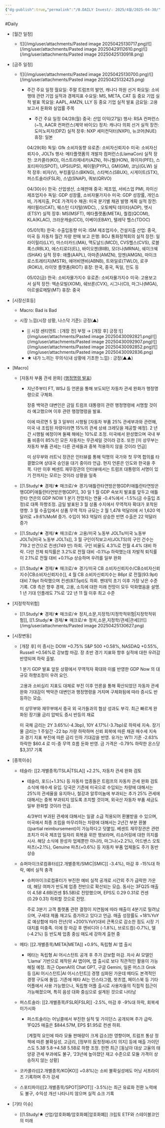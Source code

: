 ```yaml
---
{"dg-publish":true,"permalink":"/0.DAILY Invest/☆ 2025/4월/2025-04-30/","created":"2025-04-29T06:56:34.245+09:00","updated":"2025-06-04T21:15:22.393+09:00"}
---
```


#Daily 


- [월간 일정]
	- ![](/img/user/attachments/Pasted image 20250425130717.png)![](/img/user/attachments/Pasted image 20250429112610.png)![](/img/user/attachments/Pasted image 20250425130918.png)
- [금주 일정]
	- ![](/img/user/attachments/Pasted image 20250425130700.png)![](/img/user/attachments/Pasted image 20250425132425.png)
		* 주간 주요 일정
			월요일: 주말 트럼프의 발언, 캐나다 하원 선거
			화요일: 소비행태 관련 기업 실적과 경제지표
			수요일: MS, META, CAT 등 중요 기업 실적 발표
			목요일: AAPL, AMZN, LLY 등 중요 기업 실적 발표
			금요일: 고용보고서 둔화와 실업률 주목
			
			
			* 주간 주요 일정
			04/28(월)
			중국: 산업 이익(27일)
			행사: RSA 컨퍼런스(~1), AACR 컨퍼런스(제약 바이오)
			정치: 캐나다 의회 선거
			실적 장전: 도미노피자(DPZ)
			실적 장후: NXP 세미컨덕터(NXPI), 뉴코어(NUE)
			휴장: 일본
			
			04/29(화)
			독일: Gfk 소비자동향
			유로존: 소비자신뢰지수
			미국: 소비자신뢰지수, JOLTs
			행사: 메타플랫폼의 개발자 컴퍼런스(LlamaCon)
			실적 장전: 코카콜라(KO), 아스트라제네카(AZN), 허니웰(HON), 화이자(PFE), 스포티파이(SPOT), UPS(UPS), 페이팔(PYPL), GM(GM), 코닝(GLW)
			실적 장후: 비자(V), 부킹홀딩스(BKNG), 스타벅스(SBUX), 시게이트(STX), 퍼스트솔라(FSLR), 스냅(SNAP), 쿼보(QRVO)
			
			04/30(수)
			한국: 산업생산, 소매판매
			중국: 제조업, 서비스업 PMI, 차이신 제조업지수
			독일: GDP 성장률, 소비자물가지수
			미국: GDP 성장률, 개인소비, 가계지출, PCE 가격지수
			채권: 미국 분기별 채권 발행 계획
			실적 장전: 캐터필라(CAT), 웨스턴 디지털(WDC), , 오토메틱 데이타(ADP), 엣시(ETSY)
			실적 장후: MS(MSFT), 메타플랫폼(META), 퀄컴(QCOM), KLA(KLAC), 크라운캐슬(CCI), 이베이(EBAY), 텔레닥 헬스(TDOC)
			
			05/01(목)
			한국: 수출입동향
			미국: ISM 제조업지수, 건설지출
			산업: 중국, 미국 등 자동차 월간 차량 판매 보고
			은행: BOJ 통화정책회의
			실적 장전: 일라이릴리(LLY), 마스터카드(MA), 맥도날드(MCD), CVS헬스(CVS), 로블록스(RBLX), 에스티로더(EL), 바이오젠(BIIB), 모더나(MRNA), 쉐이크쉑(SHAK)
			실적 장후: 애플(AAPL), 아마존(AMZN), 암젠(AMGN), 마이크로스트레티지(MSTR), 에어비앤비(ABNB), 트와일로(TWLO), 로쿠(ROKU), 라이엇 플랫폼(RIOT)
			휴장: 한국, 중국, 독일, 인도 등
			
			05/02(금)
			한국: 소비자물가지수
			유로존: 소비자물가지수
			미국: 고용보고서
			실적 장전: 엑손모빌(XOM), 쉐브론(CVX), 시그나(CI), 마그나(MGA), 아르셀로메탈(MT)
			휴장: 중국
		  



- [시장신호등]
	- Macro:  Bad is Bad
	  
	- 시장 느낌(시장 상황, 나스닥 기준): 긍정(▲)
		  
		- ▒ 시장 센티먼트 : [개장 전] 부정 → [개장 후] 긍정 
		  ![](/img/user/attachments/Pasted image 20250430092821.png)![](/img/user/attachments/Pasted image 20250430092907.png)![](/img/user/attachments/Pasted image 20250430092852.png)![](/img/user/attachments/Pasted image 20250430092836.png)
		- ★ 내가 느끼는 무의식(내 상황에 기초한 느낌) : 긍정(▲▲)





- [Macro]
	- [자동차 부품 관세 완화] ([행정명령 발표](자동차.md#^2cc143))
		- 지난주부터 FT, WSJ 등 언론을 통해 보도되던 자동차 관세 완화가 행정명령으로 구체화. 
		  
		  장중 백악관 대변인은 금일 트럼프 대통령이 관련 행정명령에 서명할 것이라 예고했으며 이후 관련 행정명령을 발표. 
		  
		  이에 따르면 5 월 3 일부터 시행될 [자동차 부품 25% 관세부과와 관련해, 미국 내 조립된 차량이라면 15%의 관세 상쇄 크레딧을 제공할 예정]. 2 년간 시행될 예정이며 둘째 해에는 10%로 조정. 미국에서 완성했으며 국내 부품 비중이 85%인 모든 자동차는 무관세일 것이라 강조. 또한 [미 상무부는 자동차 부품 관세는 다른 관세들과 중복 적용하지 않을 것이라 언급]
		  
		  미 상무부와 러트닉 장관은 인터뷰를 통해 익명의 국가와 첫 무역 합의를 타결했으며 상대국 승인을 대기 중이라 언급. 현지 언론은 인도와 한국을 주목. 다만 이후 베센트 재무장관의 인터뷰에서는 트럼프 대통령의 서명이 있기 전까지는 모르는 것이라 상황을 일축
		  
	- [[1.Study/★ 경제/★ 매크로/☆ 경기/애틀란타연방은행GDP/애틀란타연방은행GDP\|애틀란타연방은행GDP]], 30 일 1 월 GDP 속보치 발표를 앞두고 애틀란타 연은의 GDP NOW 1 분기 전망치는 연율 -0.4%에서 -1.5%(금 수출입 조정)로 대폭 하향조정. 금일 발표된 3 월 상품 수지에서 무역적자 확대가 포착된 영향. 3 월 수출입에서 상품 무역 적자 규모는 2 월 1,478 억달러에 서 1,620 억달러로 +9.6%MoM 증가. 수입이 163 억달러 상승한 반면 수출은 22 억달러 증가
	  
	- [[1.Study/★ 경제/★ 매크로/☆ 고용/미국 노동부 JOLTs/미국 노동부 JOLTs\|미국 노동부 JOLTs]], 3 월 구인이직보고서(JOLTS)의 구인 건수는 719.2 만건으로 컨센(749 만) 하회. 구인 비율도 4.3%로 전월 4.4% 대비 하락. 다만 전체 퇴직률은 3.2%로 전월 대비 -0.1%p 하락했는데 자발적 퇴직률이 2.1%로 전월 대비 +0.1%p 상승하며 우려를 일부 완화
	  
	- [[1.Study/★ 경제/★ 매크로/☆ 경기/미국 CB 소비자신뢰지수/CB소비자신뢰지수\|CB소비자신뢰지수]], 4 월 CB 소비자신뢰지수는 86pt 로 전월(93.9pt) 대비 7.9pt 하락했으며 컨센(87.5pt)도 하회. 팬데믹 초기 이후 가장 낮은 수준 기록. CB 측은 향후 경제, 고용, 소득에 대한 미래 전망이 모두 악화했음을 설명. 1 년 기대 인플레도 7%로 ‘22 년 11 월 이후 최고 수준






- [지정학적위험]
	- [[1.Study/★ 경제/★ 매크로/☆ 정치,소문,지정학/지정학적위험\|지정학적위험]], [[1.Study/★ 경제/★ 매크로/☆ 정치,소문,지정학/관세\|관세]]!![](/img/user/attachments/Pasted image 20250425130627.png)




- [시장변동]

	- [개장 후]  미 증시는 DOW +0.75% S&P 500 +0.58%, NASDAQ +0.55%, Russell +0.56%로 강보합 마감. 장 초반 경기 지표와 향후 실적에 대한 우려감 반영되며 하락 출발. 
	  
	  1 분기 GDP 발표 앞둔 상황에서 무역적자 확대와 이를 반영한 GDP Now 의 대규모 하향조정이 우려 요인. 
	  
	  고용과 소비심리 지표도 대체로 부진 이후 언론을 통해 확산되었던 자동차 관세 완화 기대감이 백악관 대변인과 행정명령을 거치며 구체화됨에 따라 증시도 반등하는 모습.
	  
	  미 상무부와 재무부에서 중국 외 국가들과의 협상 성과도 부각. 최근 빠르게 완화된 장기물 금리 압박도 증시 반등의 재료
	  
	  미 국채 금리는 2Y 3.65%(-4.3bp), 10Y 4.17%(-3.7bp)로 하락세 지속. 장기물 금리는 1 주일간 -22 bp 가량 하락하며 신뢰 회복에 따른 채권 매수세 지속과 경기 지표 부진에 따른 금리 인하 기대감을 반영. 유가는 WTI 기준 -2.63% 하락한 $60.4 로 미-중 무역 흐름 둔화 반영. 금 가격은 -0.79% 하락한 온스당 $3,317 기록






- [종목이슈]
	- 테슬라: [[2.개별종목/TSLA\|TSLA]] +2.2%, 자동차 관세 완화 검토
		- 테슬라, 포드(+1.3%) 등 자동차 업종들은 트럼프의 자동차 관세 완화 검토 소식에 매수세 유입. 당국은 기존에 미국으로 수입되는 차량에 대해서는 25%의 관세율을 유지하나, 철강과 알루미늄에 부과되는 추가 25% 관세에 대해서는 중복 부과되지 않도록 조치할 것이며, 외국산 자동차 부품 세금도 일부 완화할 것이라 언급. 
		  
		  4/3부터 부과된 관세에 대해서는 일괄 소급 적용되어 환불받을 수 있으며, 미국에서 최종 조립을 마무리하는 차량에 대해서는 2년간 부분 환불((partial reimbursement)이 가능하다고 덧붙임. 베센트 재무장관은 관련 조치가 미국 제조업 일자리 회복을 위한 행보라며, 리쇼어링에 대한 의지를 시사. 해당 소식에 완성차 업체뿐만 아니라, 마그나(+2.2%), 어드밴스 오토파츠(+2.1%), Genuine 파츠(+0.6%) 등 자동차 부품 업체들도 주가 동반 상승
		  
	- 슈퍼마이크로컴퓨터([[2.개별종목/SMIC\|SMIC]] -3.4%), 마감 후 -15%대 하락, 예비 실적 충격
		- 슈퍼마이크로컴퓨터가 부진한 예비 실적 공개로 시간외 주가 급락한 가운데, 해당 여파가 반도체 업종 전반으로 확산되는 모습. 동사는 3FQ25 매출이 $4.5B~$4.6B(컨센 $5.5B)로 전망했으며, EPS도 $0.29~$0.31로 컨센($0.29~$0.31) 하회할 것으로 전망. 
		  
		  주로 3분기 고객 플랫폼 관련 결정이 지연됨에 따라 매출이 4분기로 밀려났으며, 구세대 제품 재고도 증가하고 있다고 언급. 매출 성장률도 +18%YoY로 예상함에 따라 전년(약 +200%YoY)대비 큰폭으로 감소한 점도 시장 기대치를 미충족. 이에 장 마감 후 엔비디아 (-1.8%), 브로드컴(-0.7%), 델(-4.2%) 등 반도체 업종 중심 매도세 강하게 출현 중
		  
	- 메타: [[2.개별종목/META\|META]] +0.9%, 독립형 AI 앱 출시
		- 메타는 독립형 AI 어시스턴트 공개 후 주가 강보합 마감. 자사 AI 모델인 ‘Llama’ 기반으로 제작된 AI 앱이며, 앱 출시로 보다 직관적인 활용이 가능해질 예정. 최근 OpenAI의 Chat GPT, 구글 Gemini, 일론 머스크 Grok 등 [[AI 어시스턴트\|AI 어시스턴트]] 경쟁 심화된 가운데 메타도 본격적인 경쟁 구도에 돌입. 기존에 메타 AI는 인스타그램, 왓츠앱, 페이스북 등 기타 어플에서 사용 가능했으나, 독립형 어플 출시로 사용자들의 직접적 접근이 가능해졌으며, 특히 음성 대화 중심으로 설계된 것으로 나타남
		  
	- 퍼스트솔라: [[2.개별종목/FSLR\|FSLR]] -2.5%, 마감 후 -9%대 하락, 회복세 미가시화
		- 퍼스트솔라는 어닝콜에서 부진한 실적 및 가이던스 공개되며 주가 급락. 1FQ25 매출은 $844.57M, EPS $1.95로 컨센 하회. 
		  
		  [계절적 요인에 따라 모듈 판매량이 크게 감소]한 영향이며, 트럼프 통상 정책에 따른 불확실성, 고금리, [정부의 反청정에너지 의지] 등에 매출 가이던스도 $5.3B~$5.8→$4.5B~$5.5B로 하향 조정. 한편 최근 [동남아 대상 고율의 태양광 관세 부과에도 불구, ‘23년에 높아졌던 재고 수준으로 모듈 가격이 상승하지 않는 상황]
		  
	- 코카콜라([[2.개별종목/KO\|KO]] +0.8%)는 소비 불확실성에도 어닝 서프라이즈 기록하며 주가 강세
	  
	- 스포티파이([[2.개별종목/SPOT\|SPOT]] -3.5%)는 최근 유료화 전환 노력에도 불구, 수익성 개선 나타나지 않으며 실적 쇼크 기록




- [기타 이슈]
	- [[1.Study/★ 산업/암호화폐/암호화폐\|암호화폐]] 크립토 ETF와 스테이블코인의 미래

